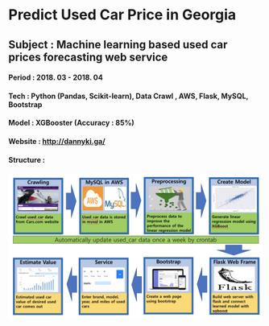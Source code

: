 # Predict Used Car Price in Georgia

## Subject : Machine learning based used car prices forecasting web service
#### Period   : 2018. 03 - 2018. 04
#### Tech      : Python (Pandas, Scikit-learn), Data Crawl , AWS, Flask, MySQL, Bootstrap   
#### Model    : XGBooster  (Accuracy : 85%)
#### Website : http://dannyki.ga/
#### Structure : 
![ex_screenshot](./img/Structure.png)

